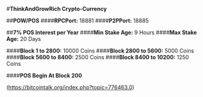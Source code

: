 #**ThinkAndGrowRich Crypto-Currency**

##**POW/POS**
####**RPCPort:** 18881
####**P2PPort:** 18885

##**7% POS Interest per Year**
####**Min Stake Age:** 9 Hours
####**Max Stake Age:** 20 Days

####**Block 1 to 2800:** 10000 Coins
####**Block 2800 to 5600:** 5000 Coins
####**Block 5600 to 8400:** 2500 Coins
####**Block 8400 to  10200:** 1250 Coins

####**POS Begin At Block 200**

(https://bitcointalk.org/index.php?topic=776463.0)

